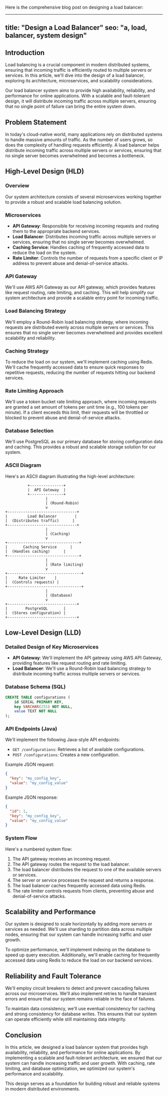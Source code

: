 Here is the comprehensive blog post on designing a load balancer:

---
title: "Design a Load Balancer"
seo: "a, load, balancer, system design"
---

## Introduction
Load balancing is a crucial component in modern distributed systems, ensuring that incoming traffic is efficiently routed to multiple servers or services. In this article, we'll dive into the design of a load balancer, exploring its architecture, microservices, and scalability considerations.

Our load balancer system aims to provide high availability, reliability, and performance for online applications. With a scalable and fault-tolerant design, it will distribute incoming traffic across multiple servers, ensuring that no single point of failure can bring the entire system down.

## Problem Statement
In today's cloud-native world, many applications rely on distributed systems to handle massive amounts of traffic. As the number of users grows, so does the complexity of handling requests efficiently. A load balancer helps distribute incoming traffic across multiple servers or services, ensuring that no single server becomes overwhelmed and becomes a bottleneck.

## High-Level Design (HLD)
### Overview
Our system architecture consists of several microservices working together to provide a robust and scalable load balancing solution.

### Microservices

* **API Gateway**: Responsible for receiving incoming requests and routing them to the appropriate backend services.
* **Load Balancer**: Distributes incoming traffic across multiple servers or services, ensuring that no single server becomes overwhelmed.
* **Caching Service**: Handles caching of frequently accessed data to reduce the load on the system.
* **Rate Limiter**: Controls the number of requests from a specific client or IP address to prevent abuse and denial-of-service attacks.

### API Gateway
We'll use AWS API Gateway as our API gateway, which provides features like request routing, rate limiting, and caching. This will help simplify our system architecture and provide a scalable entry point for incoming traffic.

### Load Balancing Strategy
We'll employ a Round-Robin load balancing strategy, where incoming requests are distributed evenly across multiple servers or services. This ensures that no single server becomes overwhelmed and provides excellent scalability and reliability.

### Caching Strategy
To reduce the load on our system, we'll implement caching using Redis. We'll cache frequently accessed data to ensure quick responses to repetitive requests, reducing the number of requests hitting our backend services.

### Rate Limiting Approach
We'll use a token bucket rate limiting approach, where incoming requests are granted a set amount of tokens per unit time (e.g., 100 tokens per minute). If a client exceeds this limit, their requests will be throttled or blocked to prevent abuse and denial-of-service attacks.

### Database Selection
We'll use PostgreSQL as our primary database for storing configuration data and caching. This provides a robust and scalable storage solution for our system.

### ASCII Diagram

Here's an ASCII diagram illustrating the high-level architecture:
```plaintext
          +---------------+
          |  API Gateway  |
          +---------------+
                  |
                  | (Round-Robin)
                  v
+-------------------------------+
|         Load Balancer        |
|  (Distributes traffic)      |
+-------------------------------+
                  |
                  | (Caching)
                  v
+--------------------------------+
|       Caching Service      |
|  (Handles caching)      |
+--------------------------------+
                  |
                  | (Rate limiting)
                  v
+---------------------------------+
|     Rate Limiter    |
|  (Controls requests) |
+---------------------------------+
                  |
                  | (Database)
                  v
+-------------------------------+
|        PostgreSQL       |
|  (Stores configuration) |
+-------------------------------+
```
## Low-Level Design (LLD)
### Detailed Design of Key Microservices

* **API Gateway**: We'll implement the API gateway using AWS API Gateway, providing features like request routing and rate limiting.
* **Load Balancer**: We'll use a Round-Robin load balancing strategy to distribute incoming traffic across multiple servers or services.

### Database Schema (SQL)

```sql
CREATE TABLE configurations (
    id SERIAL PRIMARY KEY,
    key VARCHAR(255) NOT NULL,
    value TEXT NOT NULL
);
```

### API Endpoints (Java)
We'll implement the following Java-style API endpoints:

* `GET /configurations`: Retrieves a list of available configurations.
* `POST /configurations`: Creates a new configuration.

Example JSON request:
```json
{
  "key": "my_config_key",
  "value": "my_config_value"
}
```
Example JSON response:
```json
{
  "id": 1,
  "key": "my_config_key",
  "value": "my_config_value"
}
```

### System Flow

Here's a numbered system flow:

1. The API gateway receives an incoming request.
2. The API gateway routes the request to the load balancer.
3. The load balancer distributes the request to one of the available servers or services.
4. The server or service processes the request and returns a response.
5. The load balancer caches frequently accessed data using Redis.
6. The rate limiter controls requests from clients, preventing abuse and denial-of-service attacks.

## Scalability and Performance
Our system is designed to scale horizontally by adding more servers or services as needed. We'll use sharding to partition data across multiple nodes, ensuring that our system can handle increasing traffic and user growth.

To optimize performance, we'll implement indexing on the database to speed up query execution. Additionally, we'll enable caching for frequently accessed data using Redis to reduce the load on our backend services.

## Reliability and Fault Tolerance
We'll employ circuit breakers to detect and prevent cascading failures across our microservices. We'll also implement retries to handle transient errors and ensure that our system remains reliable in the face of failures.

To maintain data consistency, we'll use eventual consistency for caching and strong consistency for database writes. This ensures that our system can operate efficiently while still maintaining data integrity.

## Conclusion
In this article, we designed a load balancer system that provides high availability, reliability, and performance for online applications. By implementing a scalable and fault-tolerant architecture, we ensured that our system can handle increasing traffic and user growth. With caching, rate limiting, and database optimization, we optimized our system's performance and scalability.

This design serves as a foundation for building robust and reliable systems in modern distributed environments.